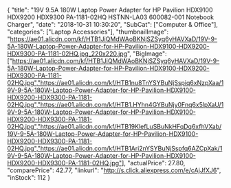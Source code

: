 {
	"title": "19V 9.5A 180W Laptop Power Adapter for HP Pavilion HDX9100 HDX9200 HDX9300 PA-1181-02HQ HSTNN-LA03 600082-001 Notebook Charger",
	"date": "2018-10-31 10:30:20",
	"SubCat": ["Computer & Office"],
	"categories": ["Laptop Accessories"],
	"thumbnailImage": "https://ae01.alicdn.com/kf/HTB1JiQMdWAoBKNjSZSyq6yHAVXaD/19V-9-5A-180W-Laptop-Power-Adapter-for-HP-Pavilion-HDX9100-HDX9200-HDX9300-PA-1181-02HQ.jpg_220x220.jpg",
	"BigImage": ["https://ae01.alicdn.com/kf/HTB1JiQMdWAoBKNjSZSyq6yHAVXaD/19V-9-5A-180W-Laptop-Power-Adapter-for-HP-Pavilion-HDX9100-HDX9200-HDX9300-PA-1181-02HQ.jpg","https://ae01.alicdn.com/kf/HTB1nu8TnYSYBuNjSspiq6xNzpXaa/19V-9-5A-180W-Laptop-Power-Adapter-for-HP-Pavilion-HDX9100-HDX9200-HDX9300-PA-1181-02HQ.jpg","https://ae01.alicdn.com/kf/HTB1.HYhn4GYBuNjy0Fnq6x5lpXaU/19V-9-5A-180W-Laptop-Power-Adapter-for-HP-Pavilion-HDX9100-HDX9200-HDX9300-PA-1181-02HQ.jpg","https://ae01.alicdn.com/kf/HTB19KlefLuSBuNkHFqDq6xfhVXab/19V-9-5A-180W-Laptop-Power-Adapter-for-HP-Pavilion-HDX9100-HDX9200-HDX9300-PA-1181-02HQ.jpg","https://ae01.alicdn.com/kf/HTB1Ari2nYSYBuNjSspfq6AZCpXak/19V-9-5A-180W-Laptop-Power-Adapter-for-HP-Pavilion-HDX9100-HDX9200-HDX9300-PA-1181-02HQ.jpg"],
	"actualPrice": 27.80,
	"comparePrice": 42.77,
	"linkurl": "http://s.click.aliexpress.com/e/cAjJfXJ6",
	"inStock": 112
}
